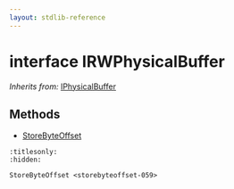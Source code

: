 ```yaml
---
layout: stdlib-reference
---
```


# interface IRWPhysicalBuffer

*Inherits from:* [IPhysicalBuffer](../iphysicalbuffer-019/index)

## Methods

* [StoreByteOffset](storebyteoffset-059)


```{toctree}
:titlesonly:
:hidden:

StoreByteOffset <storebyteoffset-059>
```
